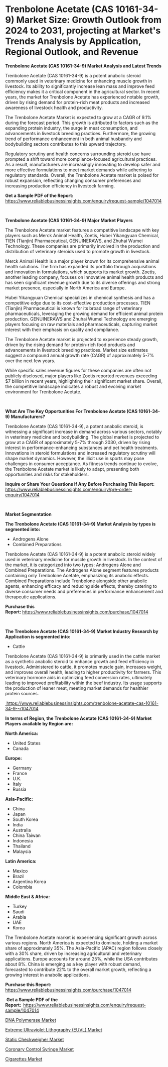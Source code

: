 <p><h1>Trenbolone Acetate (CAS 10161-34-9) Market Size: Growth Outlook from 2024 to 2031, projecting at Market's Trends Analysis by Application, Regional Outlook, and Revenue</h1></p><p><strong>Trenbolone Acetate (CAS 10161-34-9) Market Analysis and Latest Trends</strong></p>
<p><p>Trenbolone Acetate (CAS 10161-34-9) is a potent anabolic steroid commonly used in veterinary medicine for enhancing muscle growth in livestock. Its ability to significantly increase lean mass and improve feed efficiency makes it a critical component in the agricultural sector. In recent years, the market for Trenbolone Acetate has experienced notable growth, driven by rising demand for protein-rich meat products and increased awareness of livestock health and productivity.</p><p>The Trenbolone Acetate Market is expected to grow at a CAGR of 9.1% during the forecast period. This growth is attributed to factors such as the expanding protein industry, the surge in meat consumption, and advancements in livestock breeding practices. Furthermore, the growing trend of performance enhancement in both animal husbandry and bodybuilding sectors contributes to this upward trajectory.</p><p>Regulatory scrutiny and health concerns surrounding steroid use have prompted a shift toward more compliance-focused agricultural practices. As a result, manufacturers are increasingly innovating to develop safer and more effective formulations to meet market demands while adhering to regulatory standards. Overall, the Trenbolone Acetate market is poised for robust expansion, reflecting changing consumer preferences and increasing production efficiency in livestock farming.</p></p>
<p><strong>Get a Sample PDF of the Report:&nbsp;</strong> <a href="https://www.reliablebusinessinsights.com/enquiry/request-sample/1047014?utm_campaign=84&utm_medium=2&utm_source=Github&utm_content=ia&utm_term=06122024&utm_id=trenbolone-acetate-cas-10161-34-9">https://www.reliablebusinessinsights.com/enquiry/request-sample/1047014</a></p>
<p>&nbsp;</p>
<p><strong>Trenbolone Acetate (CAS 10161-34-9) Major Market Players</strong></p>
<p><p>The Trenbolone Acetate market features a competitive landscape with key players such as Merck Animal Health, Zoetis, Hubei Yikangyuan Chemical, TIEN (Tianjin) Pharmaceutical, GENUINERAWS, and Zhuhai Wumei Technology. These companies are primarily involved in the production and distribution of veterinary steroids used to promote growth in livestock.</p><p>Merck Animal Health is a major player known for its comprehensive animal health solutions. The firm has expanded its portfolio through acquisitions and innovation in formulations, which supports its market growth. Zoetis, another leading company, focuses on innovative animal health products and has seen significant revenue growth due to its diverse offerings and strong market presence, especially in North America and Europe.</p><p>Hubei Yikangyuan Chemical specializes in chemical synthesis and has a competitive edge due to its cost-effective production processes. TIEN (Tianjin) Pharmaceutical is known for its broad range of veterinary pharmaceuticals, leveraging the growing demand for efficient animal protein production. GENUINERAWS and Zhuhai Wumei Technology are emerging players focusing on raw materials and pharmaceuticals, capturing market interest with their emphasis on quality and compliance.</p><p>The Trenbolone Acetate market is projected to experience steady growth, driven by the rising demand for protein-rich food products and advancements in livestock breeding practices. Market size estimates suggest a compound annual growth rate (CAGR) of approximately 5-7% over the next few years.</p><p>While specific sales revenue figures for these companies are often not publicly disclosed, major players like Zoetis reported revenues exceeding $7 billion in recent years, highlighting their significant market share. Overall, the competitive landscape indicates a robust and evolving market environment for Trenbolone Acetate.</p></p>
<p>&nbsp;</p>
<p><strong>What Are The Key Opportunities For Trenbolone Acetate (CAS 10161-34-9) Manufacturers?</strong></p>
<p><p>Trenbolone Acetate (CAS 10161-34-9), a potent anabolic steroid, is witnessing a significant increase in demand across various sectors, notably in veterinary medicine and bodybuilding. The global market is projected to grow at a CAGR of approximately 5-7% through 2030, driven by rising interest in performance-enhancing substances and pet health treatments. Innovations in steroid formulations and increased regulatory scrutiny will shape market dynamics. However, the illicit use in sports may pose challenges in consumer acceptance. As fitness trends continue to evolve, the Trenbolone Acetate market is likely to adapt, presenting both opportunities and risks for stakeholders.</p></p>
<p><strong>Inquire or Share Your Questions If Any Before Purchasing This Report:</strong> <a href="https://www.reliablebusinessinsights.com/enquiry/pre-order-enquiry/1047014?utm_campaign=84&utm_medium=2&utm_source=Github&utm_content=ia&utm_term=06122024&utm_id=trenbolone-acetate-cas-10161-34-9">https://www.reliablebusinessinsights.com/enquiry/pre-order-enquiry/1047014</a></p>
<p>&nbsp;</p>
<p><strong>Market Segmentation</strong></p>
<p><strong>The Trenbolone Acetate (CAS 10161-34-9) Market Analysis by types is segmented into:</strong></p>
<p><ul><li>Androgens Alone</li><li>Combined Preparations</li></ul></p>
<p><p>Trenbolone Acetate (CAS 10161-34-9) is a potent anabolic steroid widely used in veterinary medicine for muscle growth in livestock. In the context of the market, it is categorized into two types: Androgens Alone and Combined Preparations. The Androgens Alone segment features products containing only Trenbolone Acetate, emphasizing its anabolic effects. Combined Preparations include Trenbolone alongside other anabolic agents, enhancing efficacy and reducing side effects, thereby catering to diverse consumer needs and preferences in performance enhancement and therapeutic applications.</p></p>
<p><strong>Purchase this Report:&nbsp;</strong><a href="https://www.reliablebusinessinsights.com/purchase/1047014?utm_campaign=84&utm_medium=2&utm_source=Github&utm_content=ia&utm_term=06122024&utm_id=trenbolone-acetate-cas-10161-34-9">https://www.reliablebusinessinsights.com/purchase/1047014</a></p>
<p>&nbsp;</p>
<p><strong>The Trenbolone Acetate (CAS 10161-34-9) Market Industry Research by Application is segmented into:</strong></p>
<p><ul><li>Cattle</li></ul></p>
<p><p>Trenbolone Acetate (CAS 10161-34-9) is primarily used in the cattle market as a synthetic anabolic steroid to enhance growth and feed efficiency in livestock. Administered to cattle, it promotes muscle gain, increases weight, and improves overall health, leading to higher productivity for farmers. This veterinary hormone aids in optimizing feed conversion rates, ultimately leading to improved profitability within the beef industry. Its usage supports the production of leaner meat, meeting market demands for healthier protein sources.</p></p>
<p><a href="https://www.reliablebusinessinsights.com/trenbolone-acetate-cas-10161-34-9--r1047014?utm_campaign=84&utm_medium=2&utm_source=Github&utm_content=ia&utm_term=06122024&utm_id=trenbolone-acetate-cas-10161-34-9">&nbsp;https://www.reliablebusinessinsights.com/trenbolone-acetate-cas-10161-34-9--r1047014</a></p>
<p><strong>In terms of Region, the Trenbolone Acetate (CAS 10161-34-9) Market Players available by Region are:</strong></p>
<p>
    <p> <strong> North America: </strong>
        <ul>
            <li>United States</li>
            <li>Canada</li>
        </ul>
        </p> 
    <p> <strong> Europe: </strong>
        <ul>
            <li>Germany</li>
            <li>France</li>
            <li>U.K.</li>
            <li>Italy</li>
            <li>Russia</li>
        </ul>
        </p> 
    <p> <strong> Asia-Pacific: </strong>
        <ul>
            <li>China</li>
            <li>Japan</li>
            <li>South Korea</li>
            <li>India</li>
            <li>Australia</li>
            <li>China Taiwan</li>
            <li>Indonesia</li>
            <li>Thailand</li>
            <li>Malaysia</li>
        </ul>
        </p> 
    <p> <strong> Latin America: </strong>
        <ul>
            <li>Mexico</li>
            <li>Brazil</li>
            <li>Argentina Korea</li>
            <li>Colombia</li>
        </ul>
        </p> 
    <p> <strong> Middle East & Africa: </strong>
        <ul>
            <li>Turkey</li>
            <li>Saudi</li>
            <li>Arabia</li>
            <li>UAE</li>
            <li>Korea</li>
        </ul>
    </p>
    </p>
<p><p>The Trenbolone Acetate market is experiencing significant growth across various regions. North America is expected to dominate, holding a market share of approximately 35%. The Asia-Pacific (APAC) region follows closely with a 30% share, driven by increasing agricultural and veterinary applications. Europe accounts for around 25%, while the USA contributes about 8%. China is emerging as a key player with robust demand, forecasted to contribute 22% to the overall market growth, reflecting a growing interest in anabolic applications.</p></p>
<p><strong>Purchase this Report: </strong><a href="https://www.reliablebusinessinsights.com/purchase/1047014?utm_campaign=84&utm_medium=2&utm_source=Github&utm_content=ia&utm_term=06122024&utm_id=trenbolone-acetate-cas-10161-34-9">https://www.reliablebusinessinsights.com/purchase/1047014</a></p>
<p>&nbsp;<strong>Get a Sample PDF of the Report:&nbsp;&nbsp;</strong><a href="https://www.reliablebusinessinsights.com/enquiry/request-sample/1047014?utm_campaign=84&utm_medium=2&utm_source=Github&utm_content=ia&utm_term=06122024&utm_id=trenbolone-acetate-cas-10161-34-9">https://www.reliablebusinessinsights.com/enquiry/request-sample/1047014</a></p>
<p><strong></strong></p>
<p><p><a href="https://www.linkedin.com/pulse/dna-polymerase-market-size-competitive-differentiation-zwhvc?utm_campaign=84&utm_medium=2&utm_source=Github&utm_content=ia&utm_term=06122024&utm_id=trenbolone-acetate-cas-10161-34-9">DNA Polymerase Market</a></p><p><a href="https://github.com/jontyhinseyxe/Market-Research-Report-List-1/blob/main/extreme-ultraviolet-lithography-euvl-market.md?utm_campaign=84&utm_medium=2&utm_source=Github&utm_content=ia&utm_term=06122024&utm_id=trenbolone-acetate-cas-10161-34-9">Extreme Ultraviolet Lithography (EUVL) Market</a></p><p><a href="https://issuu.com/reportprime-2/docs/static-checkweigher-market-size-2030.pptx?utm_campaign=84&utm_medium=2&utm_source=Github&utm_content=ia&utm_term=06122024&utm_id=trenbolone-acetate-cas-10161-34-9">Static Checkweigher Market</a></p><p><a href="https://issuu.com/reportprime-2/docs/coronary-control-syringe-market-size-2030.pptx?utm_campaign=84&utm_medium=2&utm_source=Github&utm_content=ia&utm_term=06122024&utm_id=trenbolone-acetate-cas-10161-34-9">Coronary Control Syringe Market</a></p><p><a href="https://github.com/dierdrecrichton210/Market-Research-Report-List-1/blob/main/cigarettes-market.md?utm_campaign=84&utm_medium=2&utm_source=Github&utm_content=ia&utm_term=06122024&utm_id=trenbolone-acetate-cas-10161-34-9">Cigarettes Market</a></p></p>